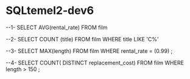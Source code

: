# SQLtemel2-dev6

--1-
SELECT AVG(rental_rate) FROM film 


--2-
SELECT COUNT (title)  FROM film 
WHERE title LIKE 'C%' 

--3-
SELECT MAX(length) FROM film 
WHERE rental_rate = (0.99) ; 

--4-
SELECT COUNT( DISTINCT replacement_cost) FROM film 
WHERE length > 150 ; 
